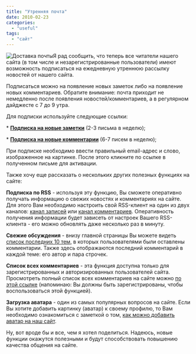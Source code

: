 ```yaml
---
title: "Утренняя почта"
date: 2010-02-23
categories: 
  - "useful"
tags: 
  - "сайт"
---
```


![Доставка почты](http://shevchenko4a.brovary.org/wp-content/uploads/2010/02/pechkin.jpg "Доставка почты")Я рад сообщить, что теперь все читатели нашего сайта (в том числе и незарегистрированные пользователи) имеют возможность подписаться на ежедневную утреннюю рассылку новостей от нашего сайта.

Подписаться можно на появление новых заметок либо на появление новых комментариев. Обратите внимание: почта приходит не немедленно после появления новостей/комментариев, а в регулярном дайджесте с 7 до 9 утра.

Для подписки используйте следующие ссылки:

\* [**Подписка на новые заметки**](http://feedburner.google.com/fb/a/mailverify?uri=shevchenko4a&loc=ru_RU) (2-3 письма в неделю);

\* [**Подписка на новые комментарии**](http://feedburner.google.com/fb/a/mailverify?uri=shevchenko4a/comments&loc=ru_RU) (6-7 писем в неделю);

При подписке необходимо ввести правильный email-адрес и слово, изображенное на картинке. После этого кликните по ссылке в полученном письме для активации.

Также хочу еще рассказать о нескольких других полезных функциях на сайте: <!--more-->

**Подписка по RSS** - используя эту функцию, Вы сможете оперативно получать информацию о свежих новостях и комментариях на сайте. Для этого Вам необходимо настроить свой RSS-клиент на один из двух каналов: [канал записей](http://shevchenko4a.brovary.org/feed/) или [канал комментариев](http://shevchenko4a.brovary.org/comments/feed/). Оперативность получения информации будет зависеть от настроек Вашего RSS-клиента - его можно обновлять даже несколько раз в минуту.

**Свежие обсуждения** - внизу главной страницы Вы можете видеть [список последних 10 тем](http://shevchenko4a.brovary.org/wp-content/uploads/2010/02/Latest.png "Свежие обсуждения"), в которых пользователями были оставлены комментарии. Также здесь отображаются последний комментарий в каждой теме: его автор и пара строчек.

**Список всех комментариев** - эта функция доступна только для зарегистрированных и авторизированных пользователей сайта. Просмотреть полный список всех комментариев на сайте можно [по этой ссылке](http://shevchenko4a.brovary.org/wp-admin/edit-comments.php) (напоминаю: Вы должны быть зарегистрированы, чтобы воспользоваться этой функцией).

**Загрузка аватара** - один из самых популярных вопросов на сайте. Если Вы хотите добавить картинку (аватар) к своему профилю, то Вам необходимо ознакомиться с заметкой о том, [как можно добавить аватар на наш сайт](http://shevchenko4a.brovary.org/avatars/).

Ну, вот вроде бы и все, чем я хотел поделиться. Надеюсь, новые функции окажутся полезными и будут способствовать повышению качества общения на сайте.
